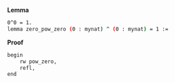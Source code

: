 **Lemma**
```sh
0^0 = 1.
lemma zero_pow_zero (0 : mynat) ^ (0 : mynat) = 1 :=
``` 
**Proof**
```sh
begin
    rw pow_zero,
    refl,
end
```